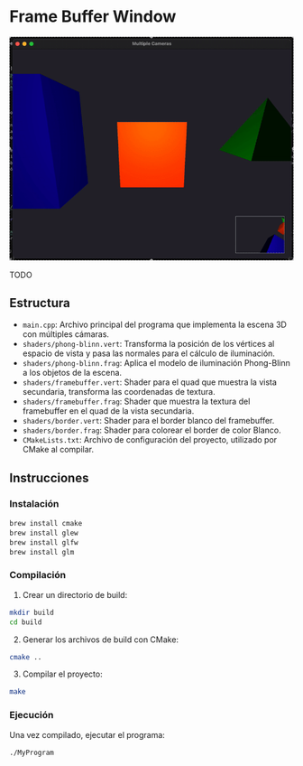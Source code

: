 # Frame Buffer Window

![cameras.gif](cameras.gif)

TODO

## Estructura

- `main.cpp`: Archivo principal del programa que implementa la escena 3D con múltiples cámaras.
- `shaders/phong-blinn.vert`: Transforma la posición de los vértices al espacio de vista y pasa las normales para el cálculo de iluminación.
- `shaders/phong-blinn.frag`: Aplica el modelo de iluminación Phong-Blinn a los objetos de la escena.
- `shaders/framebuffer.vert`: Shader para el quad que muestra la vista secundaria, transforma las coordenadas de textura.
- `shaders/framebuffer.frag`: Shader que muestra la textura del framebuffer en el quad de la vista secundaria.
- `shaders/border.vert`: Shader para el border blanco del framebuffer.
- `shaders/border.frag`: Shader para colorear el border de color Blanco.
- `CMakeLists.txt`: Archivo de configuración del proyecto, utilizado por CMake al compilar.

## Instrucciones

### Instalación

```bash
brew install cmake
brew install glew
brew install glfw
brew install glm
```

### Compilación

1. Crear un directorio de build:

```bash
mkdir build
cd build
```

2. Generar los archivos de build con CMake:

```bash
cmake ..
```

3. Compilar el proyecto:

```bash
make
```

### Ejecución

Una vez compilado, ejecutar el programa:
```bash
./MyProgram
```
